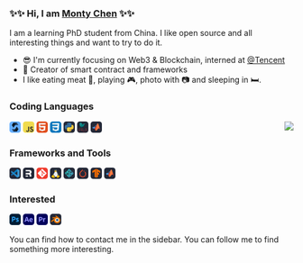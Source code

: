 ### ✨✨ Hi, I am [Monty Chen](https://umiotter.com) ✨✨

I am a learning PhD student from China. I like open source and all interesting things and want to try to do it.

- :sunglasses: I'm currently focusing on Web3 & Blockchain, interned at [@Tencent](https://github.com/Tencent/)
- :hammer: Creator of smart contract and frameworks
- I like eating meat 🍖, playing 🎮, photo with 📷 and sleeping in 🛏️.


### Coding Languages
<!-- github-stats:start -->
<!-- prettier-ignore-start -->
<!-- markdownlint-disable -->
<img align="right" src="https://github-readme-stats.vercel.app/api?username=umiotter&show_icons=true&icon_color=0078e7&title_color=0078e7&include_all_commits=true"/>
<!-- markdownlint-restore -->
<!-- prettier-ignore-end -->
<!-- github-stats:end -->

<!-- languages:start -->
<!-- prettier-ignore-start -->
<!-- markdownlint-disable -->
<code><img height="20" src="https://github.com/tandpfun/skill-icons/raw/main/icons/Solidity.svg" alt="solidity" /></code>
<code><img height="20" src="https://github.com/tandpfun/skill-icons/raw/main/icons/JavaScript.svg" alt="javascript" /></code>
<code><img height="20" src="https://github.com/tandpfun/skill-icons/raw/main/icons/HTML.svg" alt="html" /></code>
<code><img height="20" src="https://github.com/tandpfun/skill-icons/raw/main/icons/CSS.svg" alt="css" /></code>
<code><img height="20" src="https://github.com/tandpfun/skill-icons/raw/main/icons/Python-Dark.svg" alt="python" /></code>
<code><img height="20" src="https://github.com/tandpfun/skill-icons/raw/main/icons/LaTeX-Dark.svg" alt="latex" /></code>
<code><img height="20" src="https://github.com/tandpfun/skill-icons/raw/main/icons/Matlab-Dark.svg" alt="matlab" /></code>
<!-- markdownlint-restore -->
<!-- prettier-ignore-end -->
<!-- languages:end -->


### Frameworks and Tools
<!-- tools:start -->
<!-- prettier-ignore-start -->
<!-- markdownlint-disable -->
<code><img height="20" src="https://github.com/tandpfun/skill-icons/raw/main/icons/VSCode-Dark.svg" alt="matlab" /></code>
<code><img height="20" src="https://github.com/tandpfun/skill-icons/raw/main/icons/Remix-Dark.svg" alt="matlab" /></code>
<code><img height="20" src="https://github.com/tandpfun/skill-icons/raw/main/icons/Git.svg" alt="matlab" /></code>
<code><img height="20" src="https://github.com/tandpfun/skill-icons/raw/main/icons/Linux-Dark.svg" alt="matlab" /></code>
<code><img height="20" src="https://github.com/tandpfun/skill-icons/raw/main/icons/Netlify-Dark.svg" alt="matlab" /></code>
<code><img height="20" src="https://github.com/tandpfun/skill-icons/raw/main/icons/PyTorch-Dark.svg" alt="matlab" /></code>
<code><img height="20" src="https://github.com/tandpfun/skill-icons/raw/main/icons/TensorFlow-Dark.svg" alt="matlab" /></code>
<code><img height="20" src="https://github.com/tandpfun/skill-icons/raw/main/icons/Matlab-Dark.svg" alt="matlab" /></code>
<!-- markdownlint-restore -->
<!-- prettier-ignore-end -->
<!-- tools:end -->

### Interested
<!-- interested:start -->
<!-- prettier-ignore-start -->
<!-- markdownlint-disable -->
<code><img height="20" src="https://github.com/tandpfun/skill-icons/raw/main/icons/Photoshop.svg" alt="matlab" /></code>
<code><img height="20" src="https://github.com/tandpfun/skill-icons/raw/main/icons/AfterEffects.svg" alt="matlab" /></code>
<code><img height="20" src="https://github.com/tandpfun/skill-icons/raw/main/icons/Premiere.svg" alt="matlab" /></code>
<code><img height="20" src="https://github.com/tandpfun/skill-icons/raw/main/icons/Blender-Dark.svg" alt="matlab" /></code>
<!-- markdownlint-restore -->
<!-- prettier-ignore-end -->
<!-- interested:end -->


You can find how to contact me in the sidebar. You can follow me to find something more interesting.
